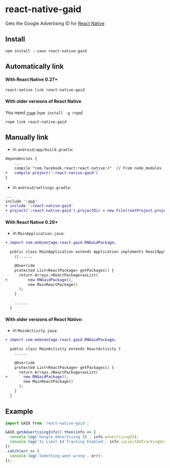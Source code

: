 # react-native-gaid

Gets the Google Advertising ID for [React Native](https://github.com/facebook/react-native)

## Install

```shell
npm install --save react-native-gaid
```

## Automatically link

#### With React Native 0.27+

```shell
react-native link react-native-gaid
```

#### With older versions of React Native

You need [`rnpm`](https://github.com/rnpm/rnpm) (`npm install -g rnpm`)

```shell
rnpm link react-native-gaid
```

## Manually link

- in `android/app/build.gradle`:

```diff
dependencies {
    ...
    compile "com.facebook.react:react-native:+"  // From node_modules
+   compile project(':react-native-gaid')
}
```

- in `android/settings.gradle`:

```diff
...
include ':app'
+ include ':react-native-gaid'
+ project(':react-native-gaid').projectDir = new File(rootProject.projectDir, '../node_modules/react-native-gaid/android')
```

#### With React Native 0.29+

- in `MainApplication.java`:

```diff
+ import com.mobvantage.react.gaid.RNGaidPackage;

  public class MainApplication extends Application implements ReactApplication {
    //......

    @Override
    protected List<ReactPackage> getPackages() {
      return Arrays.<ReactPackage>asList(
+         new RNGaidPackage(),
          new MainReactPackage()
      );
    }

    ......
  }
```

#### With older versions of React Native:

- in `MainActivity.java`:

```diff
+ import com.mobvantage.react.gaid.RNGaidPackage;

  public class MainActivity extends ReactActivity {
    ......

    @Override
    protected List<ReactPackage> getPackages() {
      return Arrays.<ReactPackage>asList(
+       new RNGaidPackage(),
        new MainReactPackage()
      );
    }
  }
```

## Example

```js
import GAID from 'react-native-gaid';

GAID.getAdvertisingInfo().then(info => {
  console.log('Google Advertising ID', info.advertisingId);
  console.log('Is Limit Ad Tracking Enabled', info.isLimitAdTrackingEnabled);
})
.catch(err => {
  console.log('Something went wrong', err);
});

```